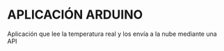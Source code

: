 APLICACIÓN ARDUINO
==================

Aplicación que lee la temperatura real y los envía a la nube mediante una API